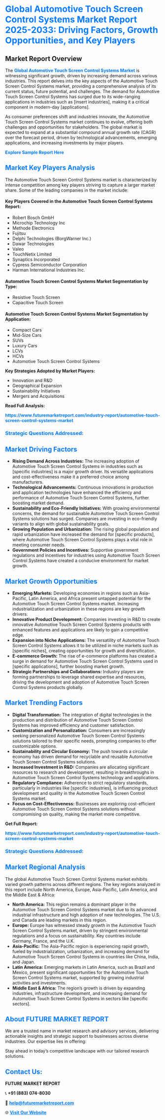 <h1 style="color: #007BFF;">Global Automotive Touch Screen Control Systems Market Report 2025-2033: Driving Factors, Growth Opportunities, and Key Players</h1>

<section id="overview">
<h2>Market Report Overview</h2>
<p>The <a href="https://www.futuremarketreport.com/industry-report/automotive-touch-screen-control-systems-market" style="color: #007BFF; text-decoration: none;"><strong>Global Automotive Touch Screen Control Systems Market</strong></a> is witnessing significant growth, driven by increasing demand across various industries. This report delves into the key aspects of the Automotive Touch Screen Control Systems market, providing a comprehensive analysis of its current status, future potential, and challenges. The demand for Automotive Touch Screen Control Systems has surged due to its wide-ranging applications in industries such as [insert industries], making it a critical component in modern-day [applications].</p>
<p>As consumer preferences shift and industries innovate, the Automotive Touch Screen Control Systems market continues to evolve, offering both challenges and opportunities for stakeholders. The global market is expected to expand at a substantial compound annual growth rate (CAGR) over the forecast period, driven by technological advancements, emerging applications, and increasing investments by major players.</p>
</section>

<section id="overview">
<p><a href="https://www.futuremarketreport.com/request-sample/reportId=126612" style="color: #007BFF; text-decoration: none;"><strong>Explore Sample Report Here</strong></a></p>
</section>

<section id="key-players">
<h2 style="color: #007BFF;">Market Key Players Analysis</h2>
<p>The Automotive Touch Screen Control Systems market is characterized by intense competition among key players striving to capture a larger market share. Some of the leading companies in the market include:</p>
<h4>Key Players Covered in the Automotive Touch Screen Control Systems Report:</h4>
<ul><li>Robert Bosch GmbH</li><li>Microchip Technology Inc</li><li>Methode Electronics</li><li>Fujitsu</li><li>Delphi Technologies (BorgWarner Inc.)</li><li>Dawar Technologies</li><li>Valeo</li><li>TouchNetix Limited</li><li>Synaptics Incorporated</li><li>Cypress Semiconductor Corporation</li><li>Harman International Industries Inc.</li></ul>
<h4>Automotive Touch Screen Control Systems Market Segmentation by Type:</h4>
<ul><li>Resistive Touch Screen</li><li>Capacitive Touch Screen</li></ul>

<h4>Automotive Touch Screen Control Systems Market Segmentation by Application:</h4>
<ul><li>Compact Cars</li><li>Mid-Size Cars</li><li>SUVs</li><li>Luxury Cars</li><li>LCVs</li><li>HCVs</li><li>Automotive Touch Screen Control Systems</li></ul>
<p><strong>Key Strategies Adopted by Market Players:</strong></p>
<ul>
<li>Innovation and R&D</li>
<li>Geographical Expansion</li>
<li>Sustainability Initiatives</li>
<li>Mergers and Acquisitions</li>
</ul>
</section>

<section>
<p><strong>Read Full Analysis: </strong></p><a href="https://www.futuremarketreport.com/industry-report/automotive-touch-screen-control-systems-market" style="color: #007BFF; text-decoration: none;"><strong>https://www.futuremarketreport.com/industry-report/automotive-touch-screen-control-systems-market</strong></a>
<h3 style="color: #007BFF;">Strategic Questions Addressed:</h3>
</section>

<section id="driving-factors">
<h2 style="color: #007BFF;">Market Driving Factors</h2>
<ul>
<li><strong>Rising Demand Across Industries:</strong> The increasing adoption of Automotive Touch Screen Control Systems in industries such as [specific industries] is a major growth driver. Its versatile applications and cost-effectiveness make it a preferred choice among manufacturers.</li>
<li><strong>Technological Advancements:</strong> Continuous innovations in production and application technologies have enhanced the efficiency and performance of Automotive Touch Screen Control Systems, further boosting market demand.</li>
<li><strong>Sustainability and Eco-Friendly Initiatives:</strong> With growing environmental concerns, the demand for sustainable Automotive Touch Screen Control Systems solutions has surged. Companies are investing in eco-friendly variants to align with global sustainability goals.</li>
<li><strong>Growing Population and Urbanization:</strong> The rising global population and rapid urbanization have increased the demand for [specific products], where Automotive Touch Screen Control Systems plays a vital role in meeting consumer needs.</li>
<li><strong>Government Policies and Incentives:</strong> Supportive government regulations and incentives for industries using Automotive Touch Screen Control Systems have created a conducive environment for market growth.</li>
</ul>
</section>

<section id="growth-opportunities">
<h2 style="color: #007BFF;">Market Growth Opportunities</h2>
<ul>
<li><strong>Emerging Markets:</strong> Developing economies in regions such as Asia-Pacific, Latin America, and Africa present untapped potential for the Automotive Touch Screen Control Systems market. Increasing industrialization and urbanization in these regions are key growth drivers.</li>
<li><strong>Innovative Product Development:</strong> Companies investing in R&D to create innovative Automotive Touch Screen Control Systems products with enhanced features and applications are likely to gain a competitive edge.</li>
<li><strong>Expansion into Niche Applications:</strong> The versatility of Automotive Touch Screen Control Systems allows it to be utilized in niche markets such as [specific niches], creating opportunities for growth and diversification.</li>
<li><strong>E-commerce Growth:</strong> The rise of e-commerce platforms has created a surge in demand for Automotive Touch Screen Control Systems used in [specific applications], further boosting market growth.</li>
<li><strong>Strategic Partnerships and Collaborations:</strong> Industry players are forming partnerships to leverage shared expertise and resources, driving the development and adoption of Automotive Touch Screen Control Systems products globally.</li>
</ul>
</section>

<section id="trending-factors">
<h2 style="color: #007BFF;">Market Trending Factors</h2>
<ul>
<li><strong>Digital Transformation:</strong> The integration of digital technologies in the production and distribution of Automotive Touch Screen Control Systems has improved efficiency and customer satisfaction.</li>
<li><strong>Customization and Personalization:</strong> Consumers are increasingly seeking personalized Automotive Touch Screen Control Systems solutions tailored to their specific needs, prompting companies to offer customizable options.</li>
<li><strong>Sustainability and Circular Economy:</strong> The push towards a circular economy has driven demand for recyclable and reusable Automotive Touch Screen Control Systems solutions.</li>
<li><strong>Increased Investment in R&D:</strong> Companies are allocating significant resources to research and development, resulting in breakthroughs in Automotive Touch Screen Control Systems technology and applications.</li>
<li><strong>Regulatory Compliance:</strong> Adherence to strict regulatory standards, particularly in industries like [specific industries], is influencing product development and quality in the Automotive Touch Screen Control Systems market.</li>
<li><strong>Focus on Cost-Effectiveness:</strong> Businesses are exploring cost-efficient Automotive Touch Screen Control Systems solutions without compromising on quality, making the market more competitive.</li>
</ul>
</section>

<section>
<p><strong>Get Full Report: </strong></p><a href="https://www.futuremarketreport.com/industry-report/automotive-touch-screen-control-systems-market" style="color: #007BFF; text-decoration: none;"><strong>https://www.futuremarketreport.com/industry-report/automotive-touch-screen-control-systems-market</strong></a>
<h3 style="color: #007BFF;">Strategic Questions Addressed:</h3>
</section>


<section id="regional-analysis">
<h2 style="color: #007BFF;">Market Regional Analysis</h2>
<p>The global Automotive Touch Screen Control Systems market exhibits varied growth patterns across different regions. The key regions analyzed in this report include North America, Europe, Asia-Pacific, Latin America, and the Middle East & Africa:</p>
<ul>
<li><strong>North America:</strong> This region remains a dominant player in the Automotive Touch Screen Control Systems market due to its advanced industrial infrastructure and high adoption of new technologies. The U.S. and Canada are leading markets in this region.</li>
<li><strong>Europe:</strong> Europe has witnessed steady growth in the Automotive Touch Screen Control Systems market, driven by stringent environmental regulations and a focus on sustainability. Key countries include Germany, France, and the U.K.</li>
<li><strong>Asia-Pacific:</strong> The Asia-Pacific region is experiencing rapid growth, fueled by industrialization, urbanization, and increasing demand for Automotive Touch Screen Control Systems in countries like China, India, and Japan.</li>
<li><strong>Latin America:</strong> Emerging markets in Latin America, such as Brazil and Mexico, present significant opportunities for the Automotive Touch Screen Control Systems market, supported by growing industrial activities and investments.</li>
<li><strong>Middle East & Africa:</strong> The region’s growth is driven by expanding industries, infrastructure development, and increasing demand for Automotive Touch Screen Control Systems in sectors like [specific sectors].</li>
</ul>
</section>

<footer>
<h2 style="color: #007BFF;">About FUTURE MARKET REPORT</h2>
<p>We are a trusted name in market research and advisory services, delivering actionable insights and strategic support to businesses across diverse industries. Our expertise lies in offering:</p>

<p>Stay ahead in today’s competitive landscape with our tailored research solutions.</p>

<h2 style="color: #007BFF;">Contact Us:</h2>
<p><strong>FUTURE MARKET REPORT</strong></p>
<p>📞 <strong>+91 (883) 074-8030</strong></p>
<p>📧 <strong><a href="mailto:help@futuremarketreport.com" style="color: #007BFF;">help@futuremarketreport.com</a></strong></p>
<p>🌐 <strong><a href="https://www.futuremarketreport.com/" style="color: #007BFF;">Visit Our Website</a></strong></p>
</footer>